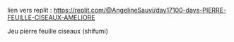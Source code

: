 lien vers replit : https://replit.com/@AngelineSauvi/day17100-days-PIERRE-FEUILLE-CISEAUX-AMELIORE

Jeu pierre feuille ciseaux (shifumi) 
